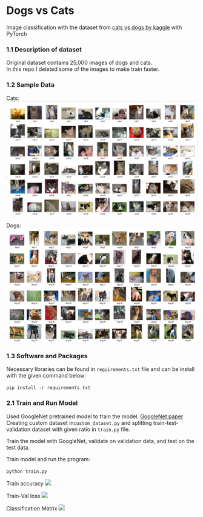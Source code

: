 # Dogs vs Cats 

Image classification with the dataset from [cats vs dogs by kaggle](https://www.kaggle.com/c/dogs-vs-cats) with PyTorch

### 1.1 Description of dataset
Original dataset contains 25,000 images of dogs and cats.\
In this repo I deleted some of the images to make train faster.

### 1.2 Sample Data
Cats:\
![cat dataset](./readme_imgs/cats.png)

Dogs:
![dog dataset](./readme_imgs/dogs.png)

### 1.3 Software and Packages
Necessary libraries can be found in ``requirements.txt`` file and can be install with the given command below:

`pip install -r requirements.txt`

### 2.1 Train and Run Model
Used GoogleNet pretrained model to train the model. [GoogleNet paper](https://arxiv.org/abs/1409.4842)\
Creating custom dataset in``custom_dataset.py`` and splitting train-test-validation dataset with given ratio 
in ``train.py`` file.

Train the model with GoogleNet, validate on validation data, and test on the test data.

Train model and run the program:

```python train.py```

Train accuracy
<img src="D:\PyCharmProjects\PyCharmProjects_0\pytorch-classification\dogs-cats-image_classification\acc.png">

Train-Val loss
<img src="D:\PyCharmProjects\PyCharmProjects_0\pytorch-classification\dogs-cats-image_classification\train-val-loss.png">

Classification Matrix
<img src="D:\PyCharmProjects\PyCharmProjects_0\pytorch-classification\dogs-cats-image_classification\dogs-cats-cm.png">

